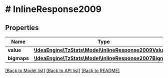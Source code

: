 # # InlineResponse2009

## Properties

Name | Type | Description | Notes
------------ | ------------- | ------------- | -------------
**value** | [**\IdeaEngine\TzStats\Model\InlineResponse2009Value**](InlineResponse2009Value.md) |  |
**bigmaps** | [**\IdeaEngine\TzStats\Model\InlineResponse2007Bigmaps**](InlineResponse2007Bigmaps.md) |  |

[[Back to Model list]](../../README.md#models) [[Back to API list]](../../README.md#endpoints) [[Back to README]](../../README.md)
